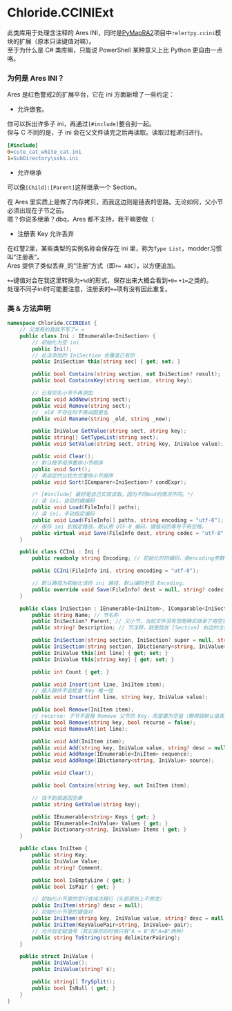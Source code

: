 # Chloride.CCINIExt
此类库用于处理含注释的 Ares INI，同时是[PyMapRA2](https://github.com/Chloride1/PyMapRA2)项目中`relertpy.ccini`模块的扩展（原本只读键值对嘛）。  
至于为什么是 C# 类库嘛，只能说 PowerShell 某种意义上比 Python 更自由一点咯。

### 为何是 Ares INI？

Ares 是红色警戒2的扩展平台，它在 ini 方面新增了一些约定：
- 允许嵌套。

你可以拆出许多子 ini，再通过`[#include]`整合到一起。  
但与 C 不同的是，子 ini 会在父文件读完之后再读取。读取过程递归进行。
```Ini
[#include]
0=cute_cat_white_cat.ini
1=SubDirectory\ssks.ini
```

- 允许继承

可以像`[Child]:[Parent]`这样继承一个 Section。

在 Ares 里实质上是做了内存拷贝，而我这边则是链表的思路。无论如何，父小节必须出现在子节之前。  
嗯？你说多继承？dbq，Ares 都不支持，我干嘛要做（

- 注册表 Key 允许丢弃

在红警2里，某些类型的实例名称会保存在 ini 里，称为`Type List`，modder习惯叫“注册表”。  
Ares 提供了类似丢弃`_`的“注册”方式（即`+= ABC`），以方便追加。

`+=`键值对会在我这里转换为`+%d`的形式，保存出来大概会看到`+0=` `+1=`之类的。  
处理不同子ini时可能要注意，注册表的`+=`项有没有因此重复。

### 类 & 方法声明
```c#
namespace Chloride.CCINIExt {
    // 父类有的我就不写了= =
    public class Ini : IEnumerable<IniSection> {
        // 初始化为空 ini
        public Ini();
        // 此法添加的 IniSection 会覆盖已有的
        public IniSection this[string sec] { get; set; }

        public bool Contains(string section, out IniSection? result);
        public bool ContainsKey(string section, string key);

        // 已有同名小节不再添加
        public void AddNew(string sect);
        public void Remove(string sect);
        // _old 不存在时不再试图更名
        public void Rename(string _old, string _new);

        public IniValue GetValue(string sect, string key);
        public string[] GetTypeList(string sect);
        public void SetValue(string sect, string key, IniValue value);

        public void Clear();
        // 默认按字母序重排小节顺序
        public void Sort();
        // 用自定的比较方式重排小节顺序
        public void Sort(IComparer<IniSection>? condExpr);

        /* [#include] 最好是自己实现读取。因为不同mod的情况不同。*/
        // 读 ini，自动扫描编码
        public void Load(FileInfo[] paths);
        // 读 ini，手动指定编码
        public void Load(FileInfo[] paths, string encoding = "utf-8");
        // 保存 ini 到指定路径，默认用 UTF-8 编码，键值间的等号不带空格。
        public virtual void Save(FileInfo dest, string codec = "utf-8", bool space = false);
    }

    public class CCIni : Ini {
        public readonly string Encoding; // 初始化时的编码，由encoding参数指定

        public CCIni(FileInfo ini, string encoding = "utf-8");

        // 默认路径为初始化读的 ini 路径，默认编码参见 Encoding。
        public override void Save(FileInfo? dest = null, string? codec = null, bool space = false);
    }

    public class IniSection : IEnumerable<IniItem>, IComparable<IniSection> {
        public string Name; // 节名称
        public IniSection? Parent; // 父小节，当前文件没有但是确实继承了用空实例，实在没有用null.
        public string? Description; // 节注释，就是挂在 [Section] 右边的注释。

        public IniSection(string section, IniSection? super = null, string? desc = null);
        public IniSection(string section, IDictionary<string, IniValue> source);
        public IniValue this[int line] { get; set; }
        public IniValue this[string key] { get; set; }

        public int Count { get; }

        public void Insert(int line, IniItem item);
        // 插入操作不会检查 Key 唯一性
        public void Insert(int line, string key, IniValue value);

        public bool Remove(IniItem item);
        // recurse: 子节不直接 Remove 父节的 Key，而是置为空值（懒得搞默认值表）
        public bool Remove(string key, bool recurse = false);
        public void RemoveAt(int line);

        public void Add(IniItem item);
        public void Add(string key, IniValue value, string? desc = null);
        public void AddRange(IEnumerable<IniItem> sequence);
        public void AddRange(IDictionary<string, IniValue> source);

        public void Clear();

        public bool Contains(string key, out IniItem item);

        // 找不到就返回空串
        public string GetValue(string key);

        public IEnumerable<string> Keys { get; }
        public IEnumerable<IniValue> Values { get; }
        public Dictionary<string, IniValue> Items { get; }
    }

    public class IniItem {
        public string Key;
        public IniValue Value;
        public string? Comment;

        public bool IsEmptyLine { get; }
        public bool IsPair { get; }

        // 初始化小节里的空行或纯注释行（头部原则上不修改）
        public IniItem(string? desc = null);
        // 初始化小节里的键值对
        public IniItem(string key, IniValue value, string? desc = null);
        public IniItem(KeyValuePair<string, IniValue> pair);
        // 允许自定赋值号（其实保存的时候只有"A = B"和"A=B"两种）
        public string ToString(string delimiterPairing);
    }

    public struct IniValue {
        public IniValue();
        public IniValue(string? s);

        public string[] TrySplit();
        public bool IsNull { get; }
    }
}
```
